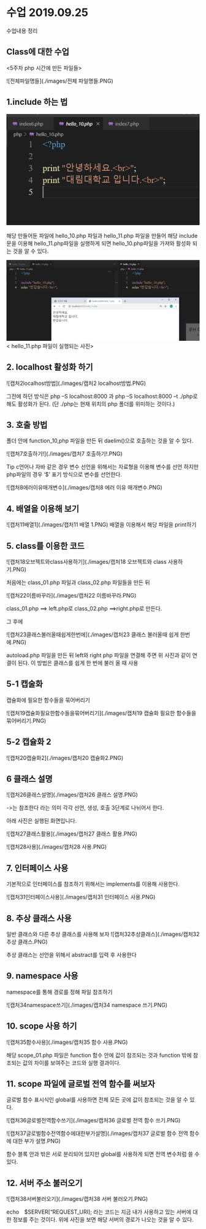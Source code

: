 # 수업 2019.09.25
수업내용 정리 

## Class에 대한 수업

<5주차 php 시간에 만든 파일들>

![전체파일명들](./images/전체 파일명들.PNG)

## 1.include 하는 법 
![hello10일거임](./images/hello10일거임.PNG)

해당 만들어둔 파일에 hello_10.php 파일과 hello_11.php 파일을 만들어 해당 include문을 이용해 hello_11.php파일을 실행하게 되면 hello_10.php파일을 가져와 활성화 되는 것을 알 수 있다.

![캡처](./images/캡처.PNG)
< hello_11.php 파일이 실행되는 사진>

## 2. localhost 활성화 하기

![캡처2localhost방법](./images/캡처2 localhost방법.PNG)

그전에 하던 방식은 php –S localhost:8000 과 php –S localhost:8000 –t ./php로 해도 활성화가 된다.
(단 ./php는 현재 위치의 php 폴더를 위미하는 것이다.)

## 3. 호출 방법
폴더 안에 function_10,php 파일을 만든 뒤 daelim()으로 호출하는 것을 알 수 있다.

![캡처7호출하기!](./images/캡처7 호출하기!.PNG)

Tip c언어나 자바 같은 경우 변수 선언을 위해서는 자료형을 이용해 변수를 선언 하지만 
php파일의 경우 ‘$’ 표기 방식으로 변수를 선언한다.

![캡처8에러이유매개변수](./images/캡처8 에러 이유 매개변수.PNG)

## 4. 배열을 이용해 보기

![캡처11배열1](./images/캡처11 배열 1.PNG)
배열을 이용해서 해당 파일을 print하기

## 5. class를 이용한 코드 

![캡처18오브젝트와class사용하기](./images/캡처18 오브젝트와 class 사용하기.PNG)

처음에는 class_01.php 파일과 class_02.php 파일들을 만든 뒤

![캡처22이름바꾸라](./images/캡처22 이름바꾸라.PNG)

class_01.php ==> left.php로 class_02.php ==>right.php로 만든다.

그 후에 

![캡처23클래스불러올때쉽게한번에](./images/캡처23 클래스 불러올때 쉽게 한번에.PNG)

autoload.php 파일을 만든 뒤 left와 right php 파일을 연결해 주면 위 사진과 같이 연결이 된다. 이 방법은 	클래스를 쉽게 한 번에 불러 올 때 사용


## 5-1 캡술화

캡슐화에 필요한 함수들을 묶어버리기

![캡처19캡슐화필요한함수들을묶어버리기](./images/캡처19 캡슐화 필요한 함수들을 묶어버리기.PNG)

## 5-2 캡슐화 2

![캡처20캡슐화2](./images/캡처20 캡슐화2.PNG)


## 6 클래스 설명 

![캡처26클래스설명](./images/캡처26 클래스 설명.PNG)

->는 참조한다 라는 의미  각각 선언, 생성, 호출 3단계로 나뉘어서 한다.


아래 사진은 실행된 화면입니다.  


![캡처27클래스활용](./images/캡처27 클래스 활용.PNG)

![캡처28사용](./images/캡처28 사용.PNG)


## 7. 인터페이스 사용 

기본적으로 인터페이스를 참조하기 위해서는 implements를 이용해 사용한다.

![캡처31인터페이스사용](./images/캡처31 인터페이스 사용.PNG)



## 8. 추상 클래스 사용
일반 클래스와 다른 추상 클래스를 사용해 보자
![캡처32추상클래스](./images/캡처32 추상 클래스.PNG)

추상 클래스는 선언을 위해서 abstract를 입력 후 사용한다


## 9. namespace 사용 

namespace를 통해 경로를 정해 파일 참조하기

![캡처34namespace쓰기](./images/캡처34 namespace 쓰기.PNG)

## 10. scope 사용 하기 

![캡처35함수사용](./images/캡처35 함수 사용.PNG)

해당 scope_01.php 파일은 function 함수 안에 값이 참조되는 것과 function 밖에 참조되는 값의 차이를 보여주는 코드와 실행 결과이다.

## 11. scope 파일에 글로벌 전역 함수를 써보자

글로벌 함수 표시식인 global를 사용하면 전체 모든 곳에 값이 참조되는 것을 알 수 있다.

![캡처36글로벌전역함수쓰기](./images/캡처36 글로벌 전역 함수 쓰기.PNG)

![캡처37글로벌함수전역함수에대한부가설명](./images/캡처37 글로벌 함수 전역 함수에 대한 부가 설명.PNG)

함수 블록 안과 밖은 서로 분리되어 있지만 global를 사용하게 되면 전역 변수처럼 쓸 수 있다.

## 12. 서버 주소 불러오기

![캡처38서버불러오기](./images/캡처38 서버 불러오기.PNG)

echo　$SERVER[“REQUEST_URI]; 라는 코드는 지금 내가 사용하고 있는 서버에 대한 정보를 주는 것이다.
위에 사진을 보면 해당 서버의 경로가 나오는 것을 알 수 있다.












